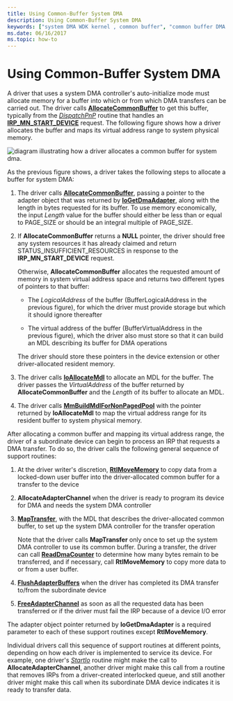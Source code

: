 ```yaml
---
title: Using Common-Buffer System DMA
description: Using Common-Buffer System DMA
keywords: ["system DMA WDK kernel , common buffer", "common buffer DMA WDK kernel", "DMA transfers WDK kernel , common buffer", "AllocateCommonBuffer", "auto-initialize mode WDK DMA", "continuous DMA WDK kernel"]
ms.date: 06/16/2017
ms.topic: how-to
---
```


# Using Common-Buffer System DMA





A driver that uses a system DMA controller's auto-initialize mode must allocate memory for a buffer into which or from which DMA transfers can be carried out. The driver calls [**AllocateCommonBuffer**](/windows-hardware/drivers/ddi/wdm/nc-wdm-pallocate_common_buffer) to get this buffer, typically from the [*DispatchPnP*](/windows-hardware/drivers/ddi/wdm/nc-wdm-driver_dispatch) routine that handles an [**IRP\_MN\_START\_DEVICE**](./irp-mn-start-device.md) request. The following figure shows how a driver allocates the buffer and maps its virtual address range to system physical memory.

![diagram illustrating how a driver allocates a common buffer for system dma.](images/3hlsysbf.png)

As the previous figure shows, a driver takes the following steps to allocate a buffer for system DMA:

1.  The driver calls [**AllocateCommonBuffer**](/windows-hardware/drivers/ddi/wdm/nc-wdm-pallocate_common_buffer), passing a pointer to the adapter object that was returned by [**IoGetDmaAdapter**](/windows-hardware/drivers/ddi/wdm/nf-wdm-iogetdmaadapter), along with the length in bytes requested for its buffer. To use memory economically, the input *Length* value for the buffer should either be less than or equal to PAGE\_SIZE or should be an integral multiple of PAGE\_SIZE.

2.  If **AllocateCommonBuffer** returns a **NULL** pointer, the driver should free any system resources it has already claimed and return STATUS\_INSUFFICIENT\_RESOURCES in response to the **IRP\_MN\_START\_DEVICE** request.

    Otherwise, **AllocateCommonBuffer** allocates the requested amount of memory in system virtual address space and returns two different types of pointers to that buffer:

    -   The *LogicalAddress* of the buffer (BufferLogicalAddress in the previous figure), for which the driver must provide storage but which it should ignore thereafter

    -   The virtual address of the buffer (BufferVirtualAddress in the previous figure), which the driver also must store so that it can build an MDL describing its buffer for DMA operations

    The driver should store these pointers in the device extension or other driver-allocated resident memory.

3.  The driver calls [**IoAllocateMdl**](/windows-hardware/drivers/ddi/wdm/nf-wdm-ioallocatemdl) to allocate an MDL for the buffer. The driver passes the *VirtualAddress* of the buffer returned by **AllocateCommonBuffer** and the *Length* of its buffer to allocate an MDL.

4.  The driver calls [**MmBuildMdlForNonPagedPool**](/windows-hardware/drivers/ddi/wdm/nf-wdm-mmbuildmdlfornonpagedpool) with the pointer returned by **IoAllocateMdl** to map the virtual address range for its resident buffer to system physical memory.

After allocating a common buffer and mapping its virtual address range, the driver of a subordinate device can begin to process an IRP that requests a DMA transfer. To do so, the driver calls the following general sequence of support routines:

1.  At the driver writer's discretion, [**RtlMoveMemory**](/windows-hardware/drivers/ddi/wdm/nf-wdm-rtlmovememory) to copy data from a locked-down user buffer into the driver-allocated common buffer for a transfer to the device

2.  **AllocateAdapterChannel** when the driver is ready to program its device for DMA and needs the system DMA controller

3.  [**MapTransfer**](/windows-hardware/drivers/ddi/wdm/nc-wdm-pmap_transfer), with the MDL that describes the driver-allocated common buffer, to set up the system DMA controller for the transfer operation

    Note that the driver calls **MapTransfer** only once to set up the system DMA controller to use its common buffer. During a transfer, the driver can call [**ReadDmaCounter**](/windows-hardware/drivers/ddi/wdm/nc-wdm-pread_dma_counter) to determine how many bytes remain to be transferred, and if necessary, call **RtlMoveMemory** to copy more data to or from a user buffer.

4.  [**FlushAdapterBuffers**](/windows-hardware/drivers/ddi/wdm/nc-wdm-pflush_adapter_buffers) when the driver has completed its DMA transfer to/from the subordinate device

5.  [**FreeAdapterChannel**](/windows-hardware/drivers/ddi/wdm/nc-wdm-pfree_adapter_channel) as soon as all the requested data has been transferred or if the driver must fail the IRP because of a device I/O error

The adapter object pointer returned by **IoGetDmaAdapter** is a required parameter to each of these support routines except **RtlMoveMemory**.

Individual drivers call this sequence of support routines at different points, depending on how each driver is implemented to service its device. For example, one driver's [*StartIo*](/windows-hardware/drivers/ddi/wdm/nc-wdm-driver_startio) routine might make the call to **AllocateAdapterChannel**, another driver might make this call from a routine that removes IRPs from a driver-created interlocked queue, and still another driver might make this call when its subordinate DMA device indicates it is ready to transfer data.

 

